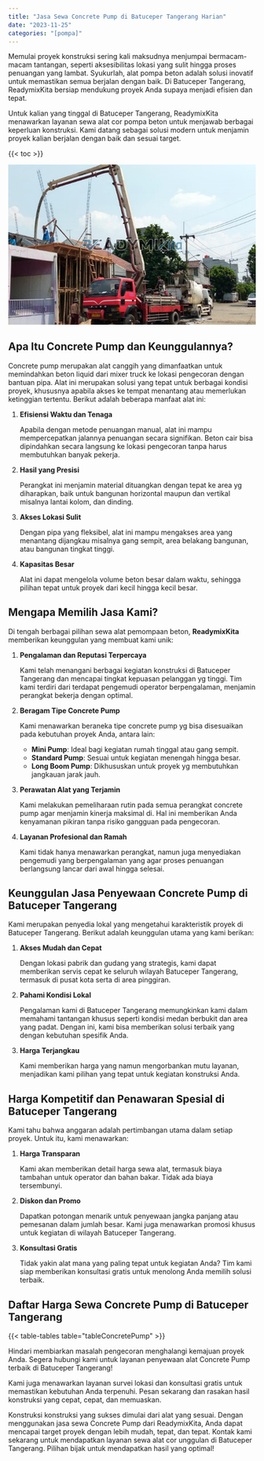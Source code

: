 ```yaml
---
title: "Jasa Sewa Concrete Pump di Batuceper Tangerang Harian"
date: "2023-11-25"
categories: "[pompa]"
---
```


Memulai proyek konstruksi sering kali maksudnya menjumpai bermacam-macam tantangan, seperti aksesibilitas lokasi yang sulit hingga proses penuangan yang lambat. Syukurlah, alat pompa beton adalah solusi inovatif untuk memastikan semua berjalan dengan baik. Di Batuceper Tangerang, ReadymixKita bersiap mendukung proyek Anda supaya menjadi efisien dan tepat.

Untuk kalian yang tinggal di Batuceper Tangerang, ReadymixKita menawarkan layanan sewa alat cor pompa beton untuk menjawab berbagai keperluan konstruksi. Kami datang sebagai solusi modern untuk menjamin proyek kalian berjalan dengan baik dan sesuai target.

{{< toc >}}

![Jasa Sewa Concrete Pump di Batuceper Tangerang Harian](/images/pompa/sewa-pompa-23.jpg)

## Apa Itu Concrete Pump dan Keunggulannya?

Concrete pump merupakan alat canggih yang dimanfaatkan untuk memindahkan beton liquid dari mixer truck ke lokasi pengecoran dengan bantuan pipa. Alat ini merupakan solusi yang tepat untuk berbagai kondisi proyek, khususnya apabila akses ke tempat menantang atau memerlukan ketinggian tertentu. Berikut adalah beberapa manfaat alat ini:

1. **Efisiensi Waktu dan Tenaga**

   Apabila dengan metode penuangan manual, alat ini mampu mempercepatkan jalannya penuangan secara signifikan. Beton cair bisa dipindahkan secara langsung ke lokasi pengecoran tanpa harus membutuhkan banyak pekerja.

2. **Hasil yang Presisi**

   Perangkat ini menjamin material dituangkan dengan tepat ke area yg diharapkan, baik untuk bangunan horizontal maupun dan vertikal misalnya lantai kolom, dan dinding.

3. **Akses Lokasi Sulit**

   Dengan pipa yang fleksibel, alat ini mampu mengakses area yang menantang dijangkau misalnya gang sempit, area belakang bangunan, atau bangunan tingkat tinggi.

4. **Kapasitas Besar**

   Alat ini dapat mengelola volume beton besar dalam waktu, sehingga pilihan tepat untuk proyek dari kecil hingga kecil besar.

## Mengapa Memilih Jasa Kami?

Di tengah berbagai pilihan sewa alat pemompaan beton, **ReadymixKita** memberikan keunggulan yang membuat kami unik:

1. **Pengalaman dan Reputasi Terpercaya**

   Kami telah menangani berbagai kegiatan konstruksi di Batuceper Tangerang dan mencapai tingkat kepuasan pelanggan yg tinggi. Tim kami terdiri dari terdapat pengemudi operator berpengalaman, menjamin perangkat bekerja dengan optimal.

2. **Beragam Tipe Concrete Pump**

   Kami menawarkan beraneka tipe concrete pump yg bisa disesuaikan pada kebutuhan proyek Anda, antara lain:
   - **Mini Pump**: Ideal bagi kegiatan rumah tinggal atau gang sempit.
   - **Standard Pump**: Sesuai untuk kegiatan menengah hingga besar.
   - **Long Boom Pump**: Dikhususkan untuk proyek yg membutuhkan jangkauan jarak jauh.

3. **Perawatan Alat yang Terjamin**

   Kami melakukan pemeliharaan rutin pada semua perangkat concrete pump agar menjamin kinerja maksimal di. Hal ini memberikan Anda kenyamanan pikiran tanpa risiko gangguan pada pengecoran.

4. **Layanan Profesional dan Ramah**

   Kami tidak hanya menawarkan perangkat, namun juga menyediakan pengemudi yang berpengalaman yang agar proses penuangan berlangsung lancar dari awal hingga selesai.

## Keunggulan Jasa Penyewaan Concrete Pump di Batuceper Tangerang

Kami merupakan penyedia lokal yang mengetahui karakteristik proyek di Batuceper Tangerang. Berikut adalah keunggulan utama yang kami berikan:

1. **Akses Mudah dan Cepat**

   Dengan lokasi pabrik dan gudang yang strategis, kami dapat memberikan servis cepat ke seluruh wilayah Batuceper Tangerang, termasuk di pusat kota serta di area pinggiran.

2. **Pahami Kondisi Lokal**

   Pengalaman kami di Batuceper Tangerang memungkinkan kami dalam memahami tantangan khusus seperti kondisi medan berbukit dan area yang padat. Dengan ini, kami bisa memberikan solusi terbaik yang dengan kebutuhan spesifik Anda.

3. **Harga Terjangkau**

   Kami memberikan harga yang namun mengorbankan mutu layanan, menjadikan kami pilihan yang tepat untuk kegiatan konstruksi Anda.

## Harga Kompetitif dan Penawaran Spesial di Batuceper Tangerang

Kami tahu bahwa anggaran adalah pertimbangan utama dalam setiap proyek. Untuk itu, kami menawarkan:

1. **Harga Transparan**

   Kami akan memberikan detail harga sewa alat, termasuk biaya tambahan untuk operator dan bahan bakar. Tidak ada biaya tersembunyi.

2. **Diskon dan Promo**

   Dapatkan potongan menarik untuk penyewaan jangka panjang atau pemesanan dalam jumlah besar. Kami juga menawarkan promosi khusus untuk kegiatan di wilayah Batuceper Tangerang.

3. **Konsultasi Gratis**

   Tidak yakin alat mana yang paling tepat untuk kegiatan Anda? Tim kami siap memberikan konsultasi gratis untuk menolong Anda memilih solusi terbaik.

## Daftar Harga Sewa Concrete Pump di Batuceper Tangerang

{{< table-tables table="tableConcretePump" >}}

Hindari membiarkan masalah pengecoran menghalangi kemajuan proyek Anda. Segera hubungi kami untuk layanan penyewaan alat Concrete Pump terbaik di Batuceper Tangerang!

Kami juga menawarkan layanan survei lokasi dan konsultasi gratis untuk memastikan kebutuhan Anda terpenuhi. Pesan sekarang dan rasakan hasil konstruksi yang cepat, cepat, dan memuaskan.

Konstruksi konstruksi yang sukses dimulai dari alat yang sesuai. Dengan menggunakan jasa sewa Concrete Pump dari ReadymixKita, Anda dapat mencapai target proyek dengan lebih mudah, tepat, dan tepat. Kontak kami sekarang untuk mendapatkan layanan sewa alat cor unggulan di Batuceper Tangerang. Pilihan bijak untuk mendapatkan hasil yang optimal!